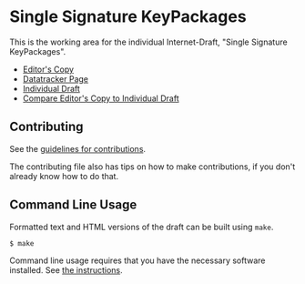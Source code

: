 <!-- regenerate: on (set to off if you edit this file) -->

# Single Signature KeyPackages

This is the working area for the individual Internet-Draft, "Single Signature KeyPackages".

* [Editor's Copy](https://kkohbrok.github.io/draft-kohbrok-single-signature-keypackages/#go.draft-mls-kohbrok-single-signature-keypackages.html)
* [Datatracker Page](https://datatracker.ietf.org/doc/draft-mls-kohbrok-single-signature-keypackages)
* [Individual Draft](https://datatracker.ietf.org/doc/html/draft-mls-kohbrok-single-signature-keypackages)
* [Compare Editor's Copy to Individual Draft](https://kkohbrok.github.io/draft-kohbrok-single-signature-keypackages/#go.draft-mls-kohbrok-single-signature-keypackages.diff)


## Contributing

See the
[guidelines for contributions](https://github.com/kkohbrok/draft-kohbrok-single-signature-keypackages/blob/main/CONTRIBUTING.md).

The contributing file also has tips on how to make contributions, if you
don't already know how to do that.

## Command Line Usage

Formatted text and HTML versions of the draft can be built using `make`.

```sh
$ make
```

Command line usage requires that you have the necessary software installed.  See
[the instructions](https://github.com/martinthomson/i-d-template/blob/main/doc/SETUP.md).


